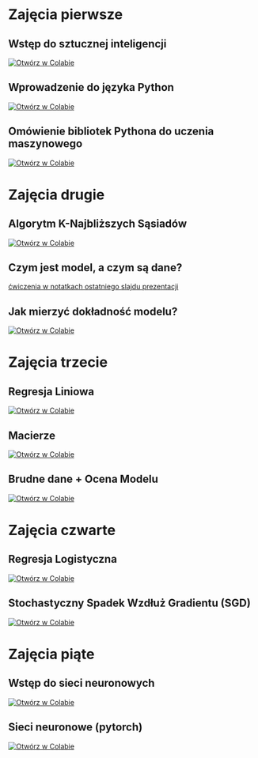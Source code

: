 # Zajęcia pierwsze
## Wstęp do sztucznej inteligencji

[![Otwórz w Colabie](https://colab.research.google.com/assets/colab-badge.svg)](https://colab.research.google.com/github/Kabanosk/ml-workshop-25/blob/main/exercises/01.1%20-%20introduction.ipynb)

## Wprowadzenie do języka Python

[![Otwórz w Colabie](https://colab.research.google.com/assets/colab-badge.svg)](https://colab.research.google.com/github/Kabanosk/ml-workshop-25/blob/main/exercises/01.2%20-%20python_intro_ex.ipynb)

## Omówienie bibliotek Pythona do uczenia maszynowego

[![Otwórz w Colabie](https://colab.research.google.com/assets/colab-badge.svg)](https://colab.research.google.com/github/Kabanosk/ml-workshop-25/blob/main/exercises/01.3%20-%20ml_intro_ex.ipynb)

# Zajęcia drugie
## Algorytm K-Najbliższych Sąsiadów

[![Otwórz w Colabie](https://colab.research.google.com/assets/colab-badge.svg)](https://colab.research.google.com/github/Kabanosk/ml-workshop-25/blob/main/exercises/02.1%20-%20knn_ex.ipynb)

## Czym jest model, a czym są dane?
[ćwiczenia w notatkach ostatniego slajdu prezentacji](https://docs.google.com/presentation/d/1M13lEHxTGTlGVG-KHTYxgnlhLWTGDSwX6BiP-scNDnI/edit?usp=sharing)

## Jak mierzyć dokładność modelu?

[![Otwórz w Colabie](https://colab.research.google.com/assets/colab-badge.svg)](https://colab.research.google.com/github/Kabanosk/ml-workshop-25/blob/main/exercises/02.2%20-%20model_eval_ex.ipynb)

# Zajęcia trzecie
## Regresja Liniowa

[![Otwórz w Colabie](https://colab.research.google.com/assets/colab-badge.svg)](https://colab.research.google.com/github/Kabanosk/ml-workshop-25/blob/main/exercises/03.1%20-%20linear_regression_ex.ipynb)

## Macierze 

[![Otwórz w Colabie](https://colab.research.google.com/assets/colab-badge.svg)](https://colab.research.google.com/github/Kabanosk/ml-workshop-25/blob/main/exercises/03.2%20-%20matrix_ex.ipynb)

## Brudne dane + Ocena Modelu

[![Otwórz w Colabie](https://colab.research.google.com/assets/colab-badge.svg)](https://colab.research.google.com/github/Kabanosk/ml-workshop-25/blob/main/exercises/03.3%20-%20dirty_data_ex.ipynb)

# Zajęcia czwarte

## Regresja Logistyczna

[![Otwórz w Colabie](https://colab.research.google.com/assets/colab-badge.svg)](https://colab.research.google.com/github/Kabanosk/ml-workshop-25/blob/main/exercises/04.1%20-%20logistic_regression_ex.ipynb)

## Stochastyczny Spadek Wzdłuż Gradientu (SGD)

[![Otwórz w Colabie](https://colab.research.google.com/assets/colab-badge.svg)](https://colab.research.google.com/drive/1_9hJ8u1MFNO6-i-DBJ1F1e2wsgSeGqbw?usp=sharing)

# Zajęcia piąte
## Wstęp do sieci neuronowych

[![Otwórz w Colabie](https://colab.research.google.com/assets/colab-badge.svg)](https://colab.research.google.com/drive/1t7CivGfWrzv6-ab1OpE93AD2F0lBOj_V?usp=sharing)

## Sieci neuronowe (pytorch)

[![Otwórz w Colabie](https://colab.research.google.com/assets/colab-badge.svg)](https://colab.research.google.com/github/Kabanosk/ml-workshop-25/blob/main/exercises/05.2%20-%20neural_networks_pytorch_ex.ipynb)

